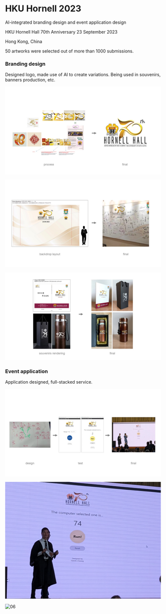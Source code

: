 # HKU Hornell 2023

AI-integrated branding design and event application design

HKU Hornell Hall 70th Anniversary
23 September 2023

Hong Kong, China

50 artworks were selected out of more than 1000 submissions.

### **Branding design**

Designed logo, made use of AI to create variations. Being used in souvenirs, banners production, etc.

![01](/images/20231021/process1.JPG)

![02](/images/20231021/process2.JPG)

![03](/images/20231021/process3.JPG)

### **Event application**

Application designed, full-stacked service.

![04](/images/20231021/process4.JPG)

![05](/images/20231021/final1.jpg)

![06](/images/20231021final2.jpg)

